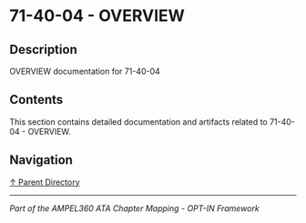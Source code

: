 # 71-40-04 - OVERVIEW

## Description

OVERVIEW documentation for 71-40-04

## Contents

This section contains detailed documentation and artifacts related to 71-40-04 - OVERVIEW.

## Navigation

[↑ Parent Directory](../README.md)

---

*Part of the AMPEL360 ATA Chapter Mapping - OPT-IN Framework*
